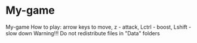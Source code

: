 # My-game
My-game How to play: arrow keys to move, z - attack, Lctrl - boost, Lshift - slow down  Warning!!! Do not redistribute files in "Data" folders
